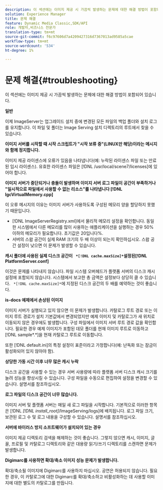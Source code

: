 ```yaml
---
description: 이 섹션에는 이미지 제공 시 가끔씩 발생하는 문제에 대한 해결 방법이 포함되어 있습니다.
solution: Experience Manager
title: 문제 해결
feature: Dynamic Media Classic,SDK/API
role: 개발자,비즈니스 전문가
translation-type: tm+mt
source-git-commit: f6c97606d7a4209427316d7367013ad9585a5cae
workflow-type: tm+mt
source-wordcount: '534'
ht-degree: 1%

---
```



# 문제 해결{#troubleshooting}

이 섹션에는 이미지 제공 시 가끔씩 발생하는 문제에 대한 해결 방법이 포함되어 있습니다.

**일반**

이제 ImageServer는 업그레이드 설치 중에 변경된 모든 파일의 백업 폴더와 설치 로그를 유지합니다. 이 파일 및 폴더는 Image Serving 설치 디렉토리의 루트에서 찾을 수 있습니다.

**이미지 서버를 시작할 때 시작 스크립트가 &quot;시작 보류 중&quot;(LINUX만 해당)이라는 메시지와 함께 정지합니다.**

이미지 제공 라이센스에 오류가 있음을 나타냅니다(예: 누락된 라이센스 파일 또는 만료된 임시 라이센스). 유효한 라이센스 파일은 [!DNL /usr/local/scene7/licenses]에 있어야 합니다.

**이미지 서버가 중단되거나 충돌이 발생하며 이미지 서버 로그 파일이 공간이 부족하거나 &quot;일시적으로 파일에서 사용할 수 없는 리소스&quot;를 나타냅니다  [!DNL IgcVirtualMemory.cpp]**

이 오류 메시지의 이유는 이미지 서버가 사용하도록 구성된 메모리 양을 할당하지 못했기 때문입니다.

* [!DNL ImageServerRegistry.xml]에서 물리적 메모리 설정을 확인합니다. 동일한 시스템에서 다른 메모리를 많이 사용하는 애플리케이션을 실행하는 경우 50% 이하의 메모리가 필요합니다. 초기값은 20입니다%.
* 서버의 스왑 공간이 실제 RAM 크기의 두 배 이상이 되는지 확인하십시오. 스왑 공간 설정이 낮으면 이 문제가 발생할 수 있습니다.

**캐시 폴더에 사용된 실제 디스크 공간이  ` *[!DNL cache.maxSize]*`설정된[!DNL PlatformServer.conf]**

이것은 문제를 나타내지 않습니다. 파일 시스템 오버헤드가 플랫폼 서버의 디스크 캐시 설정에 포함되지 않습니다. 시스템에서 보고한 총 금액은 설정보다 상당히 클 수 있습니다. ` *[!DNL cache.maxSize]*`에 지정된 디스크 공간의 두 배를 예약하는 것이 좋습니다.

**is-docs 예제에서 손상된 이미지**

이미지 서버가 실행되고 있지 않으면 이 문제가 발생합니다. 카탈로그 루트 경로 또는 이미지 루트 경로가 설치 기본값에서 변경되었지만 예제 이미지 및 카탈로그가 새 위치로 이동되지 않은 경우에도 발생합니다. 구성 파일에서 이미지 서버 루트 경로 값을 확인합니다. 필요한 경우 예제 이미지가 포함된 데모 폴더를 현재 이미지 루트로 이동하고 [!DNL sample*.*]을 현재 카탈로그 루트로 이동합니다.

또한 [!DNL default.ini]의 특정 설정이 표준이라고 가정합니다(예: 난독화 또는 잠금이 활성화되어 있지 않아야 함).

**상당한 가동 시간 이후 너무 많은 캐시 누락**

디스크 공간을 사용할 수 있는 경우 서버 사용량에 따라 플랫폼 서버 디스크 캐시 크기를 늘려 성능을 향상시킬 수 있습니다. 구성 파일을 수동으로 편집하여 설정을 변경할 수 있습니다. 설명서를 참조하십시오.

**로그 파일의 디스크 공간이 너무 많습니다.**

이미지 서버 및 플랫폼 서버는 매일 새 로그 파일을 시작합니다. 기본적으로 이러한 항목은 [!DNL *[!DNL install_root]*/ImageServing/logs]에 배치됩니다. 로그 파일 크기, 보관된 로그 수 및 로그 내용을 구성할 수 있습니다. 설명서를 참조하십시오.

**서버에 바이러스 방지 소프트웨어가 설치되어 있는 경우**

이미지 제공 디렉토리 검색을 해제하는 것이 좋습니다. 그렇지 않으면 캐시, 이미지, 글꼴, 프로필 및 카탈로그 디렉토리와 같은 대용량 읽기/쓰기 디렉토리를 스캔하면 문제가 발생합니다.

**Digimarc를 사용하면 확대/축소 이미지 성능 문제가 발생합니다.**

확대/축소될 이미지에 Digimarc를 사용하지 마십시오. 공연은 허용되지 않습니다. 필요한 경우, 이 카탈로그에 대한 Digimarc를 확대/축소하고 비활성화하는 데 사용할 이미지에 대한 별도의 카탈로그를 만듭니다.
